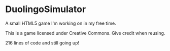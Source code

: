 # DuolingoSimulator
A small HTML5 game I'm working on in my free time.

This is a game licensed under Creative Commons. Give credit when reusing. 

216 lines of code and still going up!
